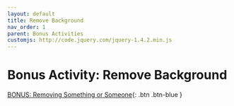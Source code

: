 ```yaml
---
layout: default
title: Remove Background
nav_order: 1
parent: Bonus Activities
customjs: http://code.jquery.com/jquery-1.4.2.min.js
---
```

# Bonus Activity: Remove Background


[BONUS: Removing Something or Someone](remove-something.html){: .btn .btn-blue }
